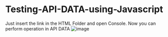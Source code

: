 # Testing-API-DATA-using-Javascript
Just insert the link in the HTML Folder and open Console. Now you can perform operation in API DATA
![image](https://user-images.githubusercontent.com/110014127/209953888-908a26cf-076a-4132-bfbc-d7f84ff8045d.png)


